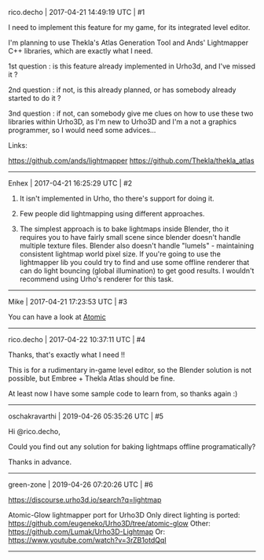 rico.decho | 2017-04-21 14:49:19 UTC | #1

I need to implement this feature for my game, for its integrated level editor.

I'm planning to use Thekla's Atlas Generation Tool and  Ands' Lightmapper C++ libraries, which are exactly what I need.

1st question : is this feature already implemented in Urho3d, and I've missed it ?

2nd question : if not, is this already planned, or has somebody already started to do it ?

3nd question : if not, can somebody give me clues on how to use these two libraries within Urho3D, as I'm new to Urho3D and I'm a not a graphics programmer, so I would need some advices...

Links:

https://github.com/ands/lightmapper
https://github.com/Thekla/thekla_atlas

-------------------------

Enhex | 2017-04-21 16:25:29 UTC | #2

1. It isn't implemented in Urho, tho there's support for doing it.

2. Few people did lightmapping using different approaches.

3. The simplest approach is to bake lightmaps inside Blender, tho it requires you to have fairly small scene since blender doesn't handle multiple texture files. Blender also doesn't handle "lumels" - maintaining consistent lightmap world pixel size.
If you're going to use the lightmapper lib you could try to find and use some offline renderer that can do light bouncing (global illumination) to get good results. I wouldn't recommend using Urho's renderer for this task.

-------------------------

Mike | 2017-04-21 17:23:53 UTC | #3

You can have a look at [Atomic](http://discourse.urho3d.io/t/atomic-game-engine-mit-urho3d-fork/643/105)

-------------------------

rico.decho | 2017-04-22 10:37:11 UTC | #4

Thanks, that's exactly what I need !!

This is for a rudimentary in-game level editor, so the Blender solution is not possible, but Embree + Thekla Atlas should be fine. 

At least now I have some sample code to learn from, so thanks again :)

-------------------------

oschakravarthi | 2019-04-26 05:35:26 UTC | #5

Hi @rico.decho,

Could you find out any solution for baking lightmaps offline programatically?

Thanks in advance.

-------------------------

green-zone | 2019-04-26 07:20:26 UTC | #6

https://discourse.urho3d.io/search?q=lightmap

Atomic-Glow lightmapper port for Urho3D
Only direct lighting is ported:
https://github.com/eugeneko/Urho3D/tree/atomic-glow
Other:
https://github.com/Lumak/Urho3D-Lightmap
Or:
https://www.youtube.com/watch?v=3rZB1otdQqI

-------------------------

